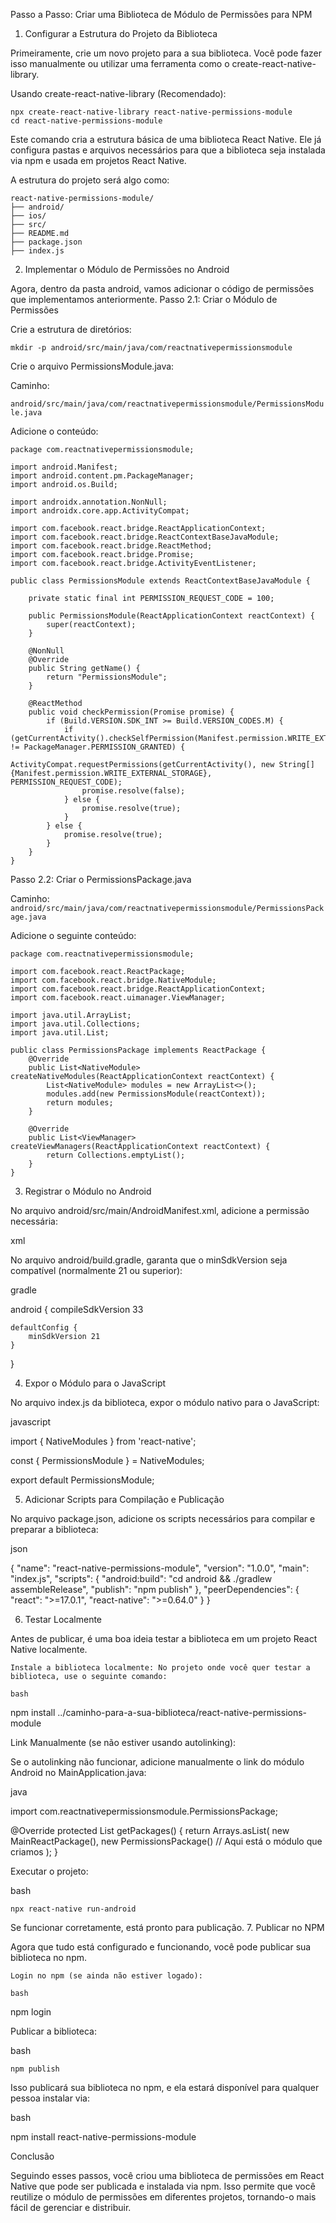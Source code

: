 Passo a Passo: Criar uma Biblioteca de Módulo de Permissões para NPM

1. Configurar a Estrutura do Projeto da Biblioteca

Primeiramente, crie um novo projeto para a sua biblioteca. Você pode fazer isso manualmente ou utilizar uma ferramenta como o create-react-native-library.

Usando create-react-native-library (Recomendado):

```
npx create-react-native-library react-native-permissions-module
cd react-native-permissions-module

```

Este comando cria a estrutura básica de uma biblioteca React Native. Ele já configura pastas e arquivos necessários para que a biblioteca seja instalada via npm e usada em projetos React Native.

A estrutura do projeto será algo como:

```
react-native-permissions-module/
├── android/
├── ios/
├── src/
├── README.md
├── package.json
├── index.js
```

2. Implementar o Módulo de Permissões no Android

Agora, dentro da pasta android, vamos adicionar o código de permissões que implementamos anteriormente.
Passo 2.1: Criar o Módulo de Permissões

Crie a estrutura de diretórios:

```
mkdir -p android/src/main/java/com/reactnativepermissionsmodule

```

Crie o arquivo PermissionsModule.java:

Caminho:

```android/src/main/java/com/reactnativepermissionsmodule/PermissionsModule.java```

Adicione o conteúdo:

```
package com.reactnativepermissionsmodule;

import android.Manifest;
import android.content.pm.PackageManager;
import android.os.Build;

import androidx.annotation.NonNull;
import androidx.core.app.ActivityCompat;

import com.facebook.react.bridge.ReactApplicationContext;
import com.facebook.react.bridge.ReactContextBaseJavaModule;
import com.facebook.react.bridge.ReactMethod;
import com.facebook.react.bridge.Promise;
import com.facebook.react.bridge.ActivityEventListener;

public class PermissionsModule extends ReactContextBaseJavaModule {

    private static final int PERMISSION_REQUEST_CODE = 100;

    public PermissionsModule(ReactApplicationContext reactContext) {
        super(reactContext);
    }

    @NonNull
    @Override
    public String getName() {
        return "PermissionsModule";
    }

    @ReactMethod
    public void checkPermission(Promise promise) {
        if (Build.VERSION.SDK_INT >= Build.VERSION_CODES.M) {
            if (getCurrentActivity().checkSelfPermission(Manifest.permission.WRITE_EXTERNAL_STORAGE) != PackageManager.PERMISSION_GRANTED) {
                ActivityCompat.requestPermissions(getCurrentActivity(), new String[]{Manifest.permission.WRITE_EXTERNAL_STORAGE}, PERMISSION_REQUEST_CODE);
                promise.resolve(false);
            } else {
                promise.resolve(true);
            }
        } else {
            promise.resolve(true);
        }
    }
}
```

Passo 2.2: Criar o PermissionsPackage.java

Caminho:
```android/src/main/java/com/reactnativepermissionsmodule/PermissionsPackage.java```

Adicione o seguinte conteúdo:

```
package com.reactnativepermissionsmodule;

import com.facebook.react.ReactPackage;
import com.facebook.react.bridge.NativeModule;
import com.facebook.react.bridge.ReactApplicationContext;
import com.facebook.react.uimanager.ViewManager;

import java.util.ArrayList;
import java.util.Collections;
import java.util.List;

public class PermissionsPackage implements ReactPackage {
    @Override
    public List<NativeModule> createNativeModules(ReactApplicationContext reactContext) {
        List<NativeModule> modules = new ArrayList<>();
        modules.add(new PermissionsModule(reactContext));
        return modules;
    }

    @Override
    public List<ViewManager> createViewManagers(ReactApplicationContext reactContext) {
        return Collections.emptyList();
    }
}

```

3. Registrar o Módulo no Android

No arquivo android/src/main/AndroidManifest.xml, adicione a permissão necessária:

xml

<uses-permission android:name="android.permission.WRITE_EXTERNAL_STORAGE" />

No arquivo android/build.gradle, garanta que o minSdkVersion seja compatível (normalmente 21 ou superior):

gradle

android {
    compileSdkVersion 33

    defaultConfig {
        minSdkVersion 21
    }
}

4. Expor o Módulo para o JavaScript

No arquivo index.js da biblioteca, expor o módulo nativo para o JavaScript:

javascript

import { NativeModules } from 'react-native';

const { PermissionsModule } = NativeModules;

export default PermissionsModule;

5. Adicionar Scripts para Compilação e Publicação

No arquivo package.json, adicione os scripts necessários para compilar e preparar a biblioteca:

json

{
  "name": "react-native-permissions-module",
  "version": "1.0.0",
  "main": "index.js",
  "scripts": {
    "android:build": "cd android && ./gradlew assembleRelease",
    "publish": "npm publish"
  },
  "peerDependencies": {
    "react": ">=17.0.1",
    "react-native": ">=0.64.0"
  }
}

6. Testar Localmente

Antes de publicar, é uma boa ideia testar a biblioteca em um projeto React Native localmente.

    Instale a biblioteca localmente: No projeto onde você quer testar a biblioteca, use o seguinte comando:

    bash

npm install ../caminho-para-a-sua-biblioteca/react-native-permissions-module

Link Manualmente (se não estiver usando autolinking):

Se o autolinking não funcionar, adicione manualmente o link do módulo Android no MainApplication.java:

java

import com.reactnativepermissionsmodule.PermissionsPackage;

@Override
protected List<ReactPackage> getPackages() {
    return Arrays.<ReactPackage>asList(
        new MainReactPackage(),
        new PermissionsPackage()  // Aqui está o módulo que criamos
    );
}

Executar o projeto:

bash

    npx react-native run-android

Se funcionar corretamente, está pronto para publicação.
7. Publicar no NPM

Agora que tudo está configurado e funcionando, você pode publicar sua biblioteca no npm.

    Login no npm (se ainda não estiver logado):

    bash

npm login

Publicar a biblioteca:

bash

    npm publish

Isso publicará sua biblioteca no npm, e ela estará disponível para qualquer pessoa instalar via:

bash

npm install react-native-permissions-module

Conclusão

Seguindo esses passos, você criou uma biblioteca de permissões em React Native que pode ser publicada e instalada via npm. Isso permite que você reutilize o módulo de permissões em diferentes projetos, tornando-o mais fácil de gerenciar e distribuir.

